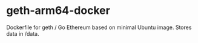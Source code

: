 # geth-arm64-docker

Dockerfile for geth / Go Ethereum based on minimal Ubuntu image. Stores data in /data.
